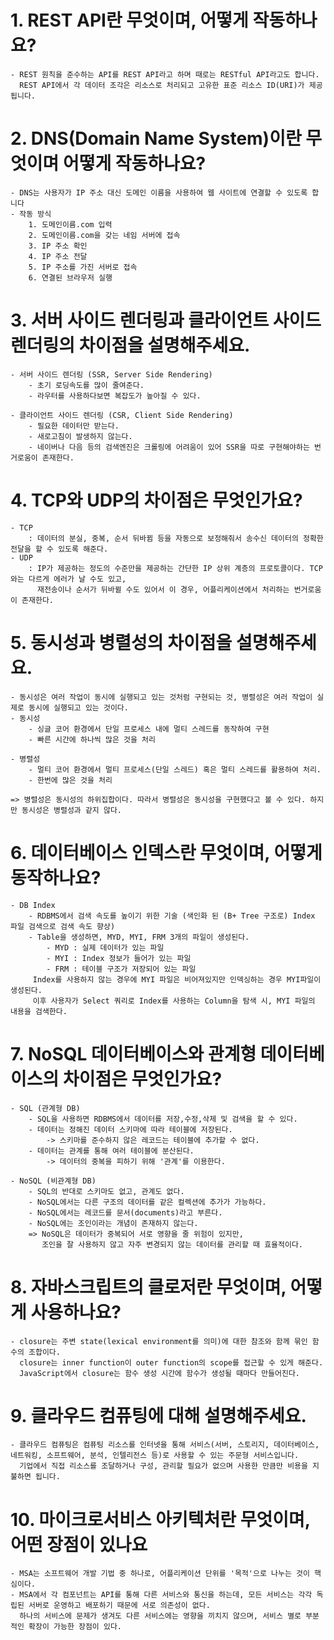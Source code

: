 # 1. REST API란 무엇이며, 어떻게 작동하나요?
    - REST 원칙을 준수하는 API를 REST API라고 하며 때로는 RESTful API라고도 합니다. 
      REST API에서 각 데이터 조각은 리소스로 처리되고 고유한 표준 리소스 ID(URI)가 제공됩니다.

# 2. DNS(Domain Name System)이란 무엇이며 어떻게 작동하나요?
    - DNS는 사용자가 IP 주소 대신 도메인 이름을 사용하여 웹 사이트에 연결할 수 있도록 합니다
    - 작동 방식
        1. 도메인이름.com 입력
        2. 도메인이름.com을 갖는 네임 서버에 접속
        3. IP 주소 확인
        4. IP 주소 전달
        5. IP 주소를 가진 서버로 접속
        6. 연결된 브라우저 실행

# 3. 서버 사이드 렌더링과 클라이언트 사이드 렌더링의 차이점을 설명해주세요.
    - 서버 사이드 렌더링 (SSR, Server Side Rendering)
        - 초기 로딩속도를 많이 줄여준다.
        - 라우터를 사용하다보면 복잡도가 높아질 수 있다.
        
    - 클라이언트 사이드 렌더링 (CSR, Client Side Rendering)
        - 필요한 데이터만 받는다.
        - 새로고침이 발생하지 않는다.
        - 네이버나 다음 등의 검색엔진은 크롤링에 어려움이 있어 SSR을 따로 구현해야하는 번거로움이 존재한다.

# 4. TCP와 UDP의 차이점은 무엇인가요?
    - TCP
        : 데이터의 분실, 중복, 순서 뒤바뀜 등을 자동으로 보정해줘서 송수신 데이터의 정확한 전달을 할 수 있도록 해준다.
    - UDP
        : IP가 제공하는 정도의 수준만을 제공하는 간단한 IP 상위 계층의 프로토콜이다. TCP와는 다르게 에러가 날 수도 있고, 
          재전송이나 순서가 뒤바뀔 수도 있어서 이 경우, 어플리케이션에서 처리하는 번거로움이 존재한다.

# 5. 동시성과 병렬성의 차이점을 설명해주세요.
    - 동시성은 여러 작업이 동시에 실행되고 있는 것처럼 구현되는 것, 병렬성은 여러 작업이 실제로 동시에 실행되고 있는 것이다.
    - 동시성
        - 싱글 코어 환경에서 단일 프로세스 내에 멀티 스레드를 동작하여 구현
        - 빠른 시간에 하나씩 많은 것을 처리	

    - 병렬성
        - 멀티 코어 환경에서 멀티 프로세스(단일 스레드) 혹은 멀티 스레드를 활용하여 처리.
        - 한번에 많은 것을 처리

    => 병렬성은 동시성의 하위집합이다. 따라서 병렬성은 동시성을 구현했다고 볼 수 있다. 하지만 동시성은 병렬성과 같지 않다.

# 6. 데이터베이스 인덱스란 무엇이며, 어떻게 동작하나요?
    - DB Index
        - RDBMS에서 검색 속도를 높이기 위한 기술 (색인화 된 (B+ Tree 구조로) Index 파일 검색으로 검색 속도 향상)
        - Table을 생성하면, MYD, MYI, FRM 3개의 파일이 생성된다.
            - MYD : 실제 데이터가 있는 파일
            - MYI : Index 정보가 들어가 있는 파일
            - FRM : 테이블 구조가 저장되어 있는 파일
         Index를 사용하지 않는 경우에 MYI 파일은 비어져있지만 인덱싱하는 경우 MYI파일이 생성된다.
         이후 사용자가 Select 쿼리로 Index를 사용하는 Column을 탐색 시, MYI 파일의 내용을 검색한다.

# 7. NoSQL 데이터베이스와 관계형 데이터베이스의 차이점은 무엇인가요?
    - SQL (관계형 DB)
        - SQL을 사용하면 RDBMS에서 데이터를 저장,수정,삭제 및 검색을 할 수 있다.
        - 데이터는 정해진 데이터 스키마에 따라 테이블에 저장된다.
            -> 스키마를 준수하지 않은 레코드는 테이블에 추가할 수 없다.
        - 데이터는 관계를 통해 여러 테이블에 분산된다.
            -> 데이터의 중복을 피하기 위해 '관계'를 이용한다.

    - NoSQL (비관계형 DB)
        - SQL의 반대로 스키마도 없고, 관계도 없다.
        - NoSQL에서는 다른 구조의 데이터를 같은 컬렉션에 추가가 가능하다.
        - NoSQL에서는 레코드를 문서(documents)라고 부른다.
        - NoSQL에는 조인이라는 개념이 존재하지 않는다.
        => NoSQL은 데이터가 중복되어 서로 영향을 줄 위험이 있지만, 
           조인을 잘 사용하지 않고 자주 변경되지 않는 데이터를 관리할 때 효율적이다.

# 8. 자바스크립트의 클로저란 무엇이며, 어떻게 사용하나요?
    - closure는 주변 state(lexical environment를 의미)에 대한 참조와 함께 묶인 함수의 조합이다.
      closure는 inner function이 outer function의 scope를 접근할 수 있게 해준다. 
      JavaScript에서 closure는 함수 생성 시간에 함수가 생성될 때마다 만들어진다.

# 9. 클라우드 컴퓨팅에 대해 설명해주세요.
    - 클라우드 컴퓨팅은 컴퓨팅 리소스를 인터넷을 통해 서비스(서버, 스토리지, 데이터베이스, 네트워킹, 소프트웨어, 분석, 인텔리전스 등)로 사용할 수 있는 주문형 서비스입니다. 
      기업에서 직접 리소스를 조달하거나 구성, 관리할 필요가 없으며 사용한 만큼만 비용을 지불하면 됩니다.

# 10. 마이크로서비스 아키텍처란 무엇이며, 어떤 장점이 있나요
    - MSA는 소프트웨어 개발 기법 중 하나로, 어플리케이션 단위를 '목적'으로 나누는 것이 핵심이다.
    - MSA에서 각 컴포넌트는 API를 통해 다른 서비스와 통신을 하는데, 모든 서비스는 각각 독립된 서버로 운영하고 배포하기 때문에 서로 의존성이 없다.
      하나의 서비스에 문제가 생겨도 다른 서비스에는 영향을 끼치지 않으며, 서비스 별로 부분적인 확장이 가능한 장점이 있다.
